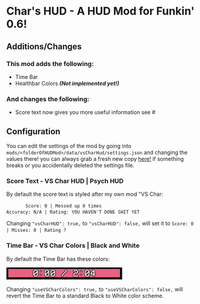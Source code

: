 # Char's HUD - A HUD Mod for Funkin' 0.6!

## Additions/Changes

### This mod adds the following:

- Time Bar
- Healthbar Colors ***(Not implemented yet!)***

### And changes the following:

- Score text now gives you more useful information see #

## Configuration

You can edit the settings of the mod by going into `mods/<folderOfHUDMod>/data/vsCharHud/settings.json` and changing the values there!
you can always grab a fresh new copy <a href="https://raw.githubusercontent.com/CharGolden-Games/Funkin-Char-HUD/c0156ed4dab06afefc953b5d7461499dc56c0cc5/data/vsCharHud/settings.json?token=GHSAT0AAAAAAC6B6ETYVFAQMIMEJHFSNVLSZ7LL7OQ" download="settings.json"> here!</a> if something breaks or you accidentally deleted the settings file.

### Score Text - VS Char HUD | Psych HUD

By default the score text is styled after my own mod "VS Char:

```
       Score: 0 | Messed up 0 times
Accuracy: N/A | Rating: YOU HAVEN'T DONE SHIT YET
```

Changing `"vsCharHUD": true,` to `"vsCharHUD": false,` will set it to `Score: 0 | Misses: 0 | Rating ?`

### Time Bar - VS Char Colors | Black and White

By default the Time Bar has these colors:

![](docs/timeBar.png)

Changing `"useVSCharColors": true,` to `"useVSCharColors": false,` will revert the Time Bar to a standard Black to White color scheme.